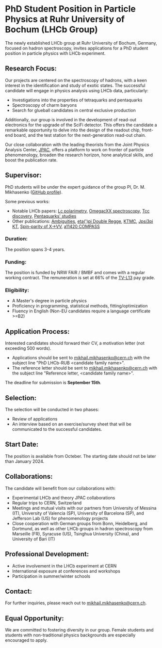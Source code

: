 # PhD Student Position in Particle Physics at Ruhr University of Bochum (LHCb Group)

The newly established LHCb group at Ruhr University of Bochum, Germany, focused on hadron spectroscopy, invites applications for a PhD student position in particle physics with LHCb experiment.

## Research Focus:
Our projects are centered on the spectroscopy of hadrons, with a keen interest in the identification and study of exotic states. The successful candidate will engage in physics analysis using LHCb data, particularly:

- Investigations into the properties of tetraquarks and pentaquarks
- Spectroscopy of charm baryons
- Search for glueball candidates in central exclusive production

Additionally, our group is involved in the development of read-out electronics for the upgrade of the SciFi detector.
This offers the candidate a remarkable opportunity to delve into the design of the readout chip, front-end board, and the test station for the next-generation read-out chain.

Our close collaboration with the leading theorists from the Joint Physics Analysis Center, [JPAC](https://www.jpac-physics.org/),
offers a platform to work on fronter of particle phenomenology, broaden the research horizon, hone analytical skills, and boost the publication rate.

## Supervisor:
PhD students will be under the expert guidance of the group PI, Dr. M. Mikhasenko ([GitHub profile](https://github.com/mmikhasenko/)).

Some previous works:

- Notable LHCb papers: [Lc polarimetry](https://inspirehep.net/literature/2623821), [OmegacXX spectroscopy](https://inspirehep.net/literature/1879440), [Tcc discovery](https://inspirehep.net/literature/1915358), [Pentaquarks' studies](https://inspirehep.net/literature/1728691)
- Other publications: [Ambiguities](https://inspirehep.net/literature/2673390), [eta(')pi Double Regge](https://inspirehep.net/literature/1859521), [KTMC](https://inspirehep.net/literature/2617378), [Jpsi3pi KT](https://inspirehep.net/literature/2652616), [Spin-parity of X->VV](https://inspirehep.net/literature/1806437), [a11420 COMPASS](https://inspirehep.net/literature/1800396)

### Duration:
The position spans 3-4 years.

### Funding:
The position is funded by NRW FAIR / BMBF and comes with a regular working contract. The remuneration is set at 66% of the [TV-L13](https://oeffentlicher-dienst.info/c/t/rechner/tv-l/allg?id=tv-l&g=E_13&s=1&zv=VBL&z=100&zulage=&stkl=1&r=0&zkf=&kk=15.5%25) pay grade.

### Eligibility:
- A Master's degree in particle physics
- Proficiency in programming, statistical methods, fitting/optimization
- Fluency in English (Non-EU candidates require a language certificate >=B2)

## Application Process:
Interested candidates should forward their CV, a motivation letter (not exceeding 500 words).
 
 - Applications should be sent to [mikhail.mikhasenko@cern.ch](mailto:mikhail.mikhasenko@cern.ch) with the subject line "PhD LHCb-RUB \<candidate family name\>".
 - The reference letter should be sent to [mikhail.mikhasenko@cern.ch](mailto:mikhail.mikhasenko@cern.ch) with the subject line "Reference letter, \<candidate family name\>".

The deadline for submission is **September 15th**.

## Selection:
The selection will be conducted in two phases:
- Review of applications
- An interview based on an exercise/survey sheet that will be communicated to the successful candidates.

## Start Date:
The position is available from Octeber. The starting date should not be later than January 2024.

## Collaborations:
The candidate will benefit from our collaborations with:
- Experimental LHCb and theory JPAC collaborations
- Regular trips to CERN, Switzerland
- Meetings and mutual visits with our partners from University of Messina (IT), University of Valencia (SP), University of Barcelona (SP), and Jefferson Lab (US) for phenomenology projects
- Close cooperation with German groups from Bonn, Heidelberg, and Dortmund, as well as other LHCb groups in hadron spectroscopy from Marseille (FR), Syracuse (US), Tsinghua University (China), and University of Bari (IT)

## Professional Development:
- Active involvement in the LHCb experiment at CERN
- International exposure at conferences and workshops
- Participation in summer/winter schools

## Contact:
For further inquiries, please reach out to [mikhail.mikhasenko@cern.ch](mailto:mikhail.mikhasenko@cern.ch).

## Equal Opportunity:
We are committed to fostering diversity in our group. Female students and students with non-traditional physics backgrounds are especially encouraged to apply.
